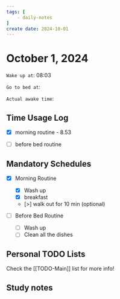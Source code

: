 ```yaml
---
tags: [
    - daily-notes
]
create date: 2024-10-01
---
```


# October 1, 2024

`Wake up at`: 08:03

`Go to bed at`: 

`Actual awake time`: 

## Time Usage Log

- [x] morning routine - 8.53



- [ ] before bed routine

## Mandatory Schedules

- [x] Morning Routine 
    - [x] Wash up
    - [x] breakfast
    - [>] walk out for 10 min (optional)




- [ ] Before Bed Routine
    - [ ] Wash up
    - [ ] Clean all the dishes
    
## Personal TODO Lists

Check the [[TODO-Main]] list for more info!

## Study notes
